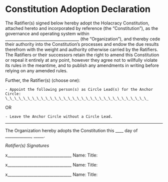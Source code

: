 Constitution Adoption Declaration
=================================

The Ratifier(s) signed below hereby adopt the Holacracy Constitution, attached hereto and incorporated by reference (the “Constitution”), as the governance and operating system within \_\_\_\_\_\_\_\_\_\_\_\_\_\_\_\_\_\_\_\_\_\_\_\_\_\_\_\_\_\_\_\_\_\_\_\_\_ (the “Organization”), and thereby cede their authority into the Constitution’s processes and endow the due results therefrom with the weight and authority otherwise carried by the Ratifiers. The Ratifiers or their successors retain the right to amend this Constitution or repeal it entirely at any point, however they agree not to willfully violate its rules in the meantime, and to publish any amendments in writing before relying on any amended rules.

Further, the Ratifier(s) (choose one):

	- Appoint the following person(s) as Circle Lead(s) for the Anchor Circle: \_\_\_\_\_\_\_\_\_\_\_\_\_\_\_\_\_\_\_\_\_\_\_\_\_\_\_\_\_\_\_\_

OR

	- Leave the Anchor Circle without a Circle Lead.

---

The Organization hereby adopts the Constitution this \_\_\_\_ day of \_\_\_\_\_\_\_\_\_\_\_\_\_, \_\_\_\_\_.

*Ratifier(s) Signatures*

x\_\_\_\_\_\_\_\_\_\_\_\_\_\_\_\_\_\_\_\_\_\_\_\_\_\_\_\_\_\_\_\_
Name:
Title:

x\_\_\_\_\_\_\_\_\_\_\_\_\_\_\_\_\_\_\_\_\_\_\_\_\_\_\_\_\_\_\_\_
Name:
Title:

x\_\_\_\_\_\_\_\_\_\_\_\_\_\_\_\_\_\_\_\_\_\_\_\_\_\_\_\_\_\_\_\_
Name:
Title:
